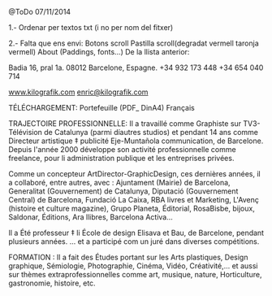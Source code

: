 @ToDo 07/11/2014

1.- Ordenar per textos txt (i no per nom del fitxer)

2.- Falta que ens envi:
	Botons scroll
	Pastilla scroll(degradat vermell taronja vermell)
	About (Paddings, fonts...)
	De la llista anterior:

Badia 16, pral 1a.
08012 Barcelone, Espagne.
+34 932 173 448
+34 654 040 714

www.kilografik.com
enric@kilografik.com


T&Eacute;L&Eacute;CHARGEMENT:
Portefeuille (PDF_ DinA4) Fran&ccedil;ais

TRAJECTOIRE PROFESSIONNELLE:
Il a travaill&eacute; comme Graphiste sur TV3-T&eacute;l&eacute;vision de Catalunya (parmi d&iacute;autres studios) et pendant 14 ans comme Directeur artistique ‡ publicit&eacute; Eje-Munta&ntilde;ola communication, de Barcelone.
Depuis l&#39;ann&eacute;e 2000 d&eacute;veloppe son activit&eacute; professionnelle comme freelance, pour li administration publique et les entreprises priv&eacute;es.

Comme un concepteur ArtDirector-GraphicDesign, ces derni&egrave;res ann&eacute;es, il a collabor&eacute;, entre autres, avec :
Ajuntament (Mairie) de Barcelona, Generalitat (Gouvernement) de Catalunya, Diputaci&oacute; (Gouvernement Central) de Barcelona, Fundaci&oacute; La Caixa, RBA livres et Marketing, L&#39;Aven&ccedil; (histoire et culture magazine), Grupo Planeta, &Eacute;ditorial, RosaBisbe, bijoux, Saldonar, &Eacute;ditions, Ara llibres, Barcelona Activa...

Il a &Eacute;t&eacute; professeur ‡ li &Eacute;cole de design Elisava et Bau, de Barcelone, pendant plusieurs ann&eacute;es.
... et a particip&eacute; com un jur&eacute; dans diverses comp&eacute;titions.

FORMATION :
Il a fait des &Eacute;tudes portant sur les Arts plastiques, Design graphique, S&eacute;miologie, Photographie, Cin&eacute;ma, Vid&eacute;o, Cr&eacute;ativit&eacute;,... et aussi sur th&egrave;mes extraprofessionnelles comme art, musique, nature, Horticulture, gastronomie, histoire, etc.
